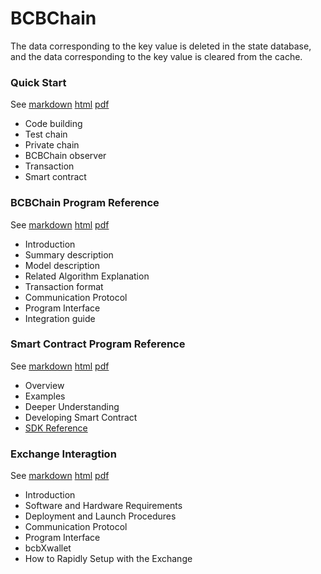 # BCBChain

The data corresponding to the key value is deleted in the state database, and the data corresponding to the key value is cleared from the cache.

### Quick Start

See	[markdown](https://github.com/bcbchain/bcbchain/blob/master/doc/BCBChain_V2.0_Quick_Start_cn.md) [html](https://www.bcbchain.io/doc/BCBChain_V2.0_Quick_Start_cn.html) [pdf](https://www.bcbchain.io/doc/BCBChain_V2.0_Quick_Start_cn.pdf)

- Code building
- Test chain
- Private chain
- BCBChain observer
- Transaction
- Smart contract

### BCBChain Program Reference

See [markdown](https://github.com/bcbchain/bcbchain/blob/master/doc/BCBChain_V2.0_Program_Reference_cn.md) [html](https://www.bcbchain.io/doc/BCBChain_V2.0_Program_Reference_cn.html) [pdf](https://www.bcbchain.io/doc/BCBChain_V2.0_Program_Reference_cn.pdf)

- Introduction
- Summary description
- Model description
- Related Algorithm Explanation
- Transaction format
- Communication Protocol
- Program Interface
- Integration guide

### Smart Contract Program Reference

See [markdown](https://github.com/bcbchain/sdk/blob/master/doc/BCBChain_V2.0_Smart_Contract_Program_Guide_cn.md) [html](https://www.bcbchain.io/doc/BCBChain_V2.0_Smart_Contract_Program_Guide_cn.html) [pdf](https://www.bcbchain.io/doc/BCBChain_V2.0_Smart_Contract_Program_Guide_cn.pdf)

- Overview
- Examples
- Deeper Understanding
- Developing Smart Contract
- [SDK Reference](https://github.com/bcbchain/sdk/blob/master/doc/BCBChain_V2.0_SmartContract_SDK_Reference.md)

### Exchange Interagtion

See [markdown](https://github.com/bcbchain/xwallet/blob/master/doc/BCBChain_V1.0_Quick_Start_For_Exchanges_cn.md) [html](https://www.bcbchain.io/doc/BCBChain_V1.0_Quick_Start_For_Exchanges_cn.html) [pdf](https://www.bcbchain.io/doc/BCBChain_V1.0_Quick_Start_For_Exchanges_cn.pdf)

- Introduction
- Software and Hardware Requirements
- Deployment and Launch Procedures
- Communication Protocol
- Program Interface
- bcbXwallet
- How to Rapidly Setup with the Exchange